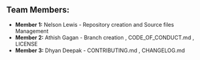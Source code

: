 

## Team Members:

* **Member 1:** Nelson Lewis - Repository creation and Source files Management
* **Member 2:** Athish Gagan - Branch creation , CODE_OF_CONDUCT.md , LICENSE 
* **Member 3:** Dhyan Deepak - CONTRIBUTING.md , CHANGELOG.md





